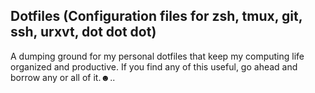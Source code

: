 ## Dotfiles (Configuration files for zsh, tmux, git, ssh, urxvt, dot dot dot)

A dumping ground for my personal dotfiles that keep my computing life organized and productive. If you find any of this useful, go ahead and borrow any or all of it.☻..
